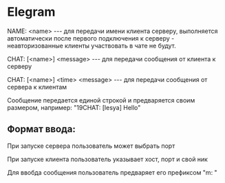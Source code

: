 # Elegram

NAME: \<name\> --- для передачи имени клиента серверу, выполняется автоматически после первого подключения к серверу - неавторизованные клиенты участвовать в чате не будут.
  
CHAT: [\<name\>] \<message\> --- для передачи сообщения от клиента к серверу
  
CHAT: [\<name\>] \<time\> \<message\> --- для передачи сообщения от сервера к клиентам
  
Сообщение передается единой строкой и предваряется своим размером, например:
"19CHAT: [lesya] Hello"
  
## Формат ввода:

При запуске сервера пользователь может выбрать порт

При запуске клиента пользователь указывает хост, порт и свой ник

Для ввобда сообщения пользователь предваряет его префиксом "m: "
 
